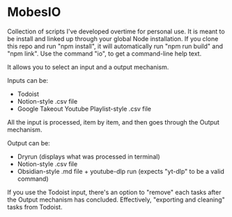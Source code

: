 # MobesIO
Collection of scripts I've developed overtime for personal use.
It is meant to be install and linked up through your global Node installation.
If you clone this repo and run "npm install", it will automatically run "npm run build" and "npm link".
Use the command "io", to get a command-line help text.

It allows you to select an input and a output mechanism.

Inputs can be:
* Todoist
* Notion-style .csv file
* Google Takeout Youtube Playlist-style .csv file

All the input is processed, item by item, and then goes through the Output mechanism.

Output can be:
* Dryrun (displays what was processed in terminal)
* Notion-style .csv file
* Obsidian-style .md file + youtube-dlp run (expects "yt-dlp" to be a valid command)

If you use the Todoist input, there's an option to "remove" each tasks after the Output mechanism has concluded. Effectively, "exporting and cleaning" tasks from Todoist.
